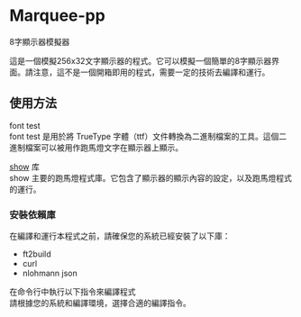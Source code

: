 # Marquee-pp
8字顯示器模擬器  

這是一個模擬256x32文字顯示器的程式。它可以模擬一個簡單的8字顯示器界面。請注意，這不是一個開箱即用的程式，需要一定的技術去編譯和運行。  

## 使用方法
font test  
font test 是用於將 TrueType 字體（ttf）文件轉換為二進制檔案的工具。這個二進制檔案可以被用作跑馬燈文字在顯示器上顯示。  
  
[show](https://github.com/creeper531100/Marquee-pp/blob/master/show/show.cpp) 库  
show 主要的跑馬燈程式庫。它包含了顯示器的顯示內容的設定，以及跑馬燈程式的運行。

### 安裝依賴庫  

在編譯和運行本程式之前，請確保您的系統已經安裝了以下庫：

- ft2build
- curl
- nlohmann json

在命令行中執行以下指令來編譯程式  
請根據您的系統和編譯環境，選擇合適的編譯指令。
